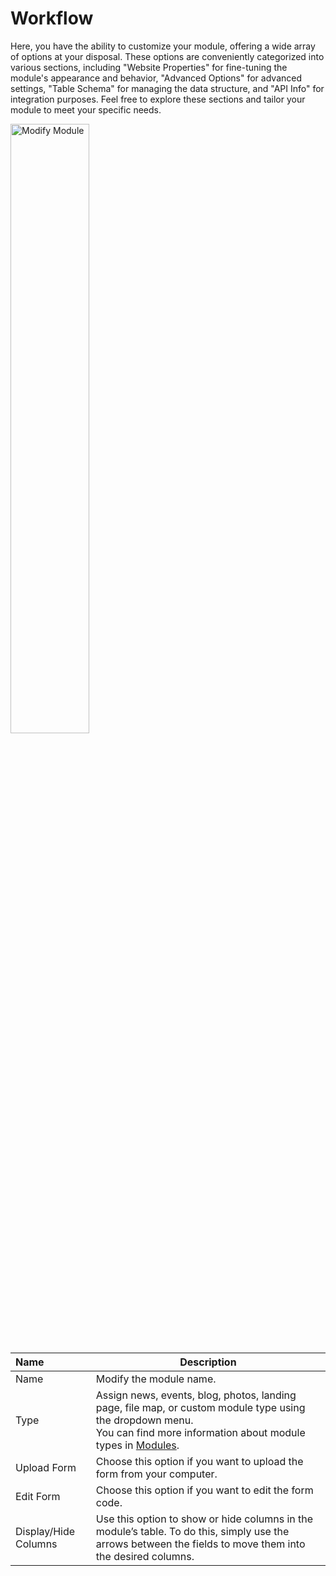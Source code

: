 # Workflow 

Here, you have the ability to customize your module, offering a wide array of options at your disposal. These options are conveniently categorized into various sections, including "Website Properties" for fine-tuning the module's appearance and behavior, "Advanced Options" for advanced settings, "Table Schema" for managing the data structure, and "API Info" for integration purposes. Feel free to explore these sections and tailor your module to meet your specific needs.

<p><img src="/static/images/workspace/module/modify-module.jpg" alt="Modify Module" style="width: 50%;"></p>

**Name** | **Description** 
:--- | ---
Name | Modify the module name.
Type | Assign news, events, blog, photos, landing page, file map, or custom module type using the dropdown menu. <br>You can find more information about module types in [Modules](/modules/#calendar-types).
Upload Form | Choose this option if you want to upload the form from your computer.
Edit Form | Choose this option if you want to edit the form code.
Display/Hide Columns | Use this option to show or hide columns in the module’s table. To do this, simply use the arrows between the fields to move them into the desired columns.
